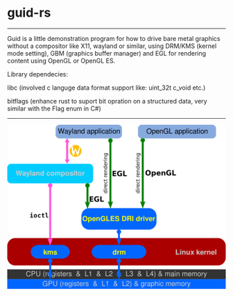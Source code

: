 # guid-rs
---
Guid is a little demonstration program for how to drive bare metal graphics without a compositor like X11, wayland or similar, using DRM/KMS (kernel mode setting), GBM (graphics buffer manager) and EGL for rendering content using OpenGL or OpenGL ES.

Library dependecies:

libc (involved c languge data format support like: uint_32t c_void etc.)

bitflags (enhance rust to suport bit opration on a structured data, very similar with the Flag enum in C#)

---

![DRM/KMS diagram](https://github.com/XionWin/guid-rs/blob/main/resource/Linux_graphics_drivers_DRI_Wayland.svg.png?raw=true)